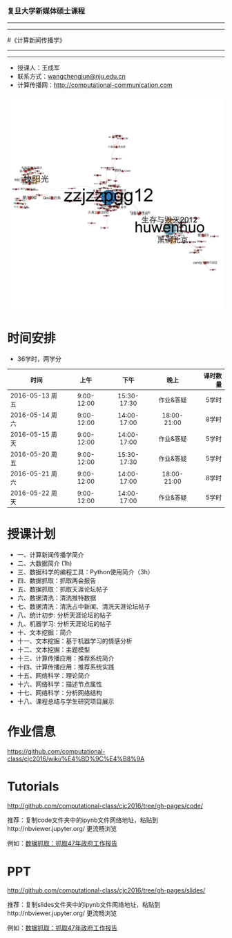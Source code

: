 ### 复旦大学新媒体硕士课程

***
***
#《计算新闻传播学》
***
***

- 授课人：王成军
- 联系方式：wangchengjun@nju.edu.cn
- 计算传播网：http://computational-communication.com


<img src = '/code/img/tianyaGephi.png' width = 500px>


# 时间安排

- 36学时，两学分


| 时间          |  上午         |    下午   |晚上        | 课时数量   |
| -------------|:-------------:|:-------------:|:-------------:|-----:|
| 2016-05-13 周五| 9:00-12:00 | 15:30-17:30 | 作业&答疑 | 5学时
| 2016-05-14 周六 | 9:00-12:00 | 14:00-17:00 | 18:00-21:00 | 8学时|
| 2016-05-15 周天 | 9:00-12:00 | 14:00-17:00 | 作业&答疑 | 5学时|
| 2016-05-20 周五 | 9:00-12:00 | 15:30-17:30 | 作业&答疑 | 5学时|
| 2016-05-21 周六 | 9:00-12:00| 14:00-17:00 | 18:00-21:00| 8学时|
| 2016-05-22 周天 | 9:00-12:00 | 14:00-17:00 | 作业&答疑 | 5学时|

# 授课计划

- 一、计算新闻传播学简介
- 二、大数据简介 (1h)
- 三、数据科学的编程工具：Python使用简介（3h）
- 四、数据抓取：抓取两会报告
- 五、数据抓取：抓取天涯论坛帖子
- 六、数据清洗：清洗推特数据
- 七、数据清洗：清洗占中新闻、清洗天涯论坛帖子
- 八、统计初步: 分析天涯论坛的帖子
- 九、机器学习: 分析天涯论坛的帖子
- 十、文本挖掘：简介
- 十一、文本挖掘：基于机器学习的情感分析
- 十二、文本挖掘：主题模型
- 十三、计算传播应用：推荐系统简介
- 十四、计算传播应用：推荐系统实践
- 十五、网络科学：理论简介
- 十六、网络科学：描述节点属性
- 十七、网络科学：分析网络结构
- 十八、课程总结与学生研究项目展示


# 作业信息

https://github.com/computational-class/cjc2016/wiki/%E4%BD%9C%E4%B8%9A

# Tutorials
http://github.com/computational-class/cjc2016/tree/gh-pages/code/

推荐：复制code文件夹中的ipynb文件网络地址，粘贴到http://nbviewer.jupyter.org/ 更流畅浏览

例如：[数据抓取：抓取47年政府工作报告](http://nbviewer.jupyter.org/github/computational-class/cjc2016/blob/gh-pages/code/04.PythonCrawlerGovernmentReport.ipynb)

# PPT
http://github.com/computational-class/cjc2016/tree/gh-pages/slides/

推荐：复制slides文件夹中的ipynb文件网络地址，粘贴到http://nbviewer.jupyter.org/ 更流畅浏览

例如：[数据抓取：抓取47年政府工作报告](http://nbviewer.jupyter.org/github/computational-class/cjc2016/blob/gh-pages/slides/04.PythonCrawlerGovernmentReport.slides.html#/)

